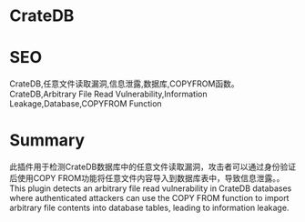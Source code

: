 # CrateDB
# SEO
CrateDB,任意文件读取漏洞,信息泄露,数据库,COPYFROM函数。CrateDB,Arbitrary File Read Vulnerability,Information Leakage,Database,COPYFROM Function
# Summary
此插件用于检测CrateDB数据库中的任意文件读取漏洞，攻击者可以通过身份验证后使用COPY FROM功能将任意文件内容导入到数据库表中，导致信息泄露。。This plugin detects an arbitrary file read vulnerability in CrateDB databases where authenticated attackers can use the COPY FROM function to import arbitrary file contents into database tables, leading to information leakage.
